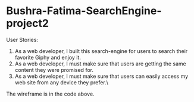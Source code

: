 # Bushra-Fatima-SearchEngine-project2
User Stories:
1) As a web developer, I built this search-engine for users to search their favorite Giphy and enjoy it.
2) As a web developer, I must make sure that users are getting the same content they were promised for.
3) As a web developer, I must make sure that users can easily access my web site from any device they prefer.\

The wireframe is in the code above. 
